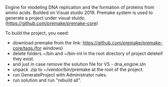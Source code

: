 Engine for modeling DNA replication and the formation of proteins from amino acids. Builded on Visual stuido 2019.
Premake system is used to generate a project under visual stuido.(https://github.com/premake/premake-core)

To build the project, you need:
- download premake from the link: https://github.com/premake/premake-core/tags.(for windows) 
- delete folders ~/bin and ~/bin-int in the root directory of project deleteif they exist.
- and just in case remove the solution file for VS - dna_engine.sln
- unpack .zip to ~/vendor/bin/premake at the root of the project.
- run GenerateProject with Administrator rules.
- run solution and run "rebuild all".
